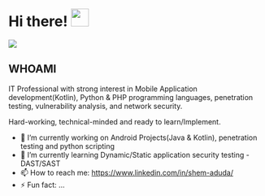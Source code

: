 
# Hi there! <img src="https://github.com/TheDudeThatCode/TheDudeThatCode/blob/master/Assets/Hi.gif" width="35" />

![](https://camo.githubusercontent.com/992babdffd8c74a1502de375fbdf7e4d54773242/68747470733a2f2f6d656469612e67697068792e636f6d2f6d656469612f53576f536b4e36447854737a71494b4571762f67697068792e676966)
## WHOAMI 
<p>  
IT Professional with strong interest in Mobile Application development(Kotlin), Python & PHP programming languages, penetration testing, vulnerability analysis, and network security.

Hard-working, technical-minded and ready to learn/Implement.
</p>

- 🔭 I’m currently working on Android Projects(Java & Kotlin), penetration testing and python scripting
- 🌱 I’m currently learning Dynamic/Static application security testing - DAST/SAST
- 📫 How to reach me: https://www.linkedin.com/in/shem-aduda/
- ⚡ Fun fact: ...
